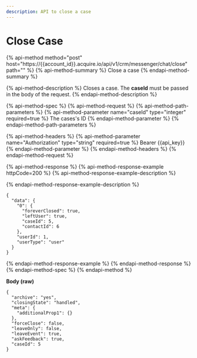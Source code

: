 ```yaml
---
description: API to close a case
---
```


# Close Case

{% api-method method="post" host="https://{{account\_id}}.acquire.io/api/v1/crm/messenger/chat/close" path="" %}
{% api-method-summary %}
Close a case
{% endapi-method-summary %}

{% api-method-description %}
Closes a case. The **caseId** must be passed in the body of the request. 
{% endapi-method-description %}

{% api-method-spec %}
{% api-method-request %}
{% api-method-path-parameters %}
{% api-method-parameter name="caseId" type="integer" required=true %}
The cases's ID
{% endapi-method-parameter %}
{% endapi-method-path-parameters %}

{% api-method-headers %}
{% api-method-parameter name="Authorization" type="string" required=true %}
Bearer {{api\_key}}
{% endapi-method-parameter %}
{% endapi-method-headers %}
{% endapi-method-request %}

{% api-method-response %}
{% api-method-response-example httpCode=200 %}
{% api-method-response-example-description %}

{% endapi-method-response-example-description %}

```
{
  "data": {
    "0": {
      "foreverClosed": true,
      "leftUser": true,
      "caseId": 5,
      "contactId": 6
    },
    "userId": 1,
    "userType": "user"
  }
}
```
{% endapi-method-response-example %}
{% endapi-method-response %}
{% endapi-method-spec %}
{% endapi-method %}

**Body \(raw\)**

```text
{
  "archive": "yes",
  "closingState": "handled",
  "meta": {
    "additionalProp1": {}
  },
  "forceClose": false,
  "leaveOnly": false,
  "leaveEvent": true,
  "askFeedback": true,
  "caseId": 5
}
```

